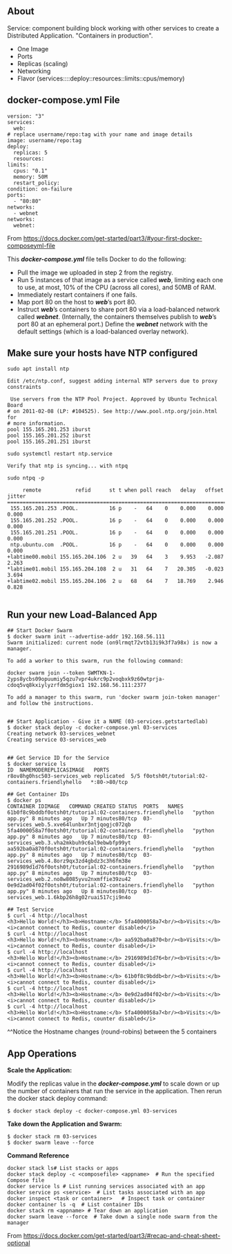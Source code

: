 ## About ##

Service: component building block working with other services to create a Distributed Application. "Containers in production".

- One Image
- Ports
- Replicas (scaling)
- Networking
- Flavor (services::<service name>::deploy::resources::limits::cpus/memory)

## docker-compose.yml File ##

    version: "3"
    services:
      web:
    # replace username/repo:tag with your name and image details
    image: username/repo:tag
    deploy:
      replicas: 5
      resources:
    limits:
      cpus: "0.1"
      memory: 50M
      restart_policy:
    condition: on-failure
    ports:
      - "80:80"
    networks:
      - webnet
    networks:
      webnet:

From <https://docs.docker.com/get-started/part3/#your-first-docker-composeyml-file> 

This ***docker-compose.yml*** file tells Docker to do the following:

- Pull the image we uploaded in step 2 from the registry.
- Run 5 instances of that image as a service called ***web***, limiting each one to use, at most, 10% of the CPU (across all cores), and 50MB of RAM.
- Immediately restart containers if one fails.
- Map port 80 on the host to ***web***’s port 80.
- Instruct ***web***’s containers to share port 80 via a load-balanced network called ***webnet***. (Internally, the containers themselves publish to ***web***’s port 80 at an ephemeral port.) Define the ***webnet*** network with the default settings (which is a load-balanced overlay network).

## Make sure your hosts have NTP configured ##

```
sudo apt install ntp

Edit /etc/ntp.conf, suggest adding internal NTP servers due to proxy constraints

 Use servers from the NTP Pool Project. Approved by Ubuntu Technical Board
# on 2011-02-08 (LP: #104525). See http://www.pool.ntp.org/join.html for
# more information.
pool 155.165.201.253 iburst
pool 155.165.201.252 iburst
pool 155.165.201.251 iburst

sudo systemctl restart ntp.service

Verify that ntp is syncing... with ntpq

sudo ntpq -p

     remote           refid      st t when poll reach   delay   offset  jitter
==============================================================================
 155.165.201.253 .POOL.          16 p    -   64    0    0.000    0.000   0.000
 155.165.201.252 .POOL.          16 p    -   64    0    0.000    0.000   0.000
 155.165.201.251 .POOL.          16 p    -   64    0    0.000    0.000   0.000
 ntp.ubuntu.com  .POOL.          16 p    -   64    0    0.000    0.000   0.000
+labtime00.mobil 155.165.204.106  2 u   39   64    3    9.953   -2.087   2.263
*labtime01.mobil 155.165.204.108  2 u   31   64    7   20.305   -0.023   3.694
+labtime02.mobil 155.165.204.106  2 u   68   64    7   18.769    2.946   0.828


```


## Run your new Load-Balanced App ##

    ## Start Docker Swarm
    $ docker swarm init --advertise-addr 192.168.56.111
    Swarm initialized: current node (on9lrmqt72vtb13i9k3f7a98x) is now a manager.
    
    To add a worker to this swarm, run the following command:
    
    docker swarm join --token SWMTKN-1-2yps8ycbs09opuumiy5qzu7vpr4ukrc9p2voqbxk9z60wtprja-cdoq5vq8kxiylyzrfdm5giox1 192.168.56.111:2377
    
    To add a manager to this swarm, run 'docker swarm join-token manager' and follow the instructions.
    
    
    ## Start Application - Give it a NAME (03-services.getstartedlab) 
    $ docker stack deploy -c docker-compose.yml 03-services
    Creating network 03-services_webnet
    Creating service 03-services_web
    
    
    ## Get Service ID for the Service
    $ docker service ls
    ID  NAMEMODEREPLICASIMAGE   PORTS
    r8ov8hg0hsc503-services_web replicated  5/5 f0otsh0t/tutorial:02-containers.friendlyhello   *:80->80/tcp
    
    ## Get Container IDs
    $ docker ps
    CONTAINER IDIMAGE   COMMAND CREATED STATUS  PORTS   NAMES
    61b0f8c9bddbf0otsh0t/tutorial:02-containers.friendlyhello   "python app.py" 8 minutes ago   Up 7 minutes80/tcp  03-services_web.5.xve64lunbxr3ntjqogjc072qb
    5fa4000058a7f0otsh0t/tutorial:02-containers.friendlyhello   "python app.py" 8 minutes ago   Up 7 minutes80/tcp  03-services_web.3.vha2mkbuh9c6al9ebwbfp99yt
    aa592ba0a870f0otsh0t/tutorial:02-containers.friendlyhello   "python app.py" 8 minutes ago   Up 7 minutes80/tcp  03-services_web.4.8orz9qx3zd4gbdz3c3h6fm38e
    2916989d1d76f0otsh0t/tutorial:02-containers.friendlyhello   "python app.py" 8 minutes ago   Up 7 minutes80/tcp  03-services_web.2.no8w8085yvu2nxmffie39zu42
    0e9d2ad04f02f0otsh0t/tutorial:02-containers.friendlyhello   "python app.py" 8 minutes ago   Up 8 minutes80/tcp  03-services_web.1.6kbp26h8g02ruai517cji9n4o
    
    ## Test Service
    $ curl -4 http://localhost
    <h3>Hello World!</h3><b>Hostname:</b> 5fa4000058a7<br/><b>Visits:</b> <i>cannot connect to Redis, counter disabled</i>
    $ curl -4 http://localhost
    <h3>Hello World!</h3><b>Hostname:</b> aa592ba0a870<br/><b>Visits:</b> <i>cannot connect to Redis, counter disabled</i>
    $ curl -4 http://localhost
    <h3>Hello World!</h3><b>Hostname:</b> 2916989d1d76<br/><b>Visits:</b> <i>cannot connect to Redis, counter disabled</i>
    $ curl -4 http://localhost
    <h3>Hello World!</h3><b>Hostname:</b> 61b0f8c9bddb<br/><b>Visits:</b> <i>cannot connect to Redis, counter disabled</i>
    $ curl -4 http://localhost
    <h3>Hello World!</h3><b>Hostname:</b> 0e9d2ad04f02<br/><b>Visits:</b> <i>cannot connect to Redis, counter disabled</i>
    $ curl -4 http://localhost
    <h3>Hello World!</h3><b>Hostname:</b> 5fa4000058a7<br/><b>Visits:</b> <i>cannot connect to Redis, counter disabled</i>

^^Notice the Hostname changes (round-robins) between the 5 containers

## App Operations ##

**Scale the Application:**

Modify the replicas value in the ***docker-compose.yml*** to scale down or up the number of containers that run the service in the application.  Then rerun the docker stack deploy command:

    $ docker stack deploy -c docker-compose.yml 03-services


**Take down the Application and Swarm:**

    $ docker stack rm 03-services
    $ docker swarm leave --force



**Command Reference**

    docker stack ls# List stacks or apps
    docker stack deploy -c <composefile> <appname>  # Run the specified Compose file
    docker service ls # List running services associated with an app
    docker service ps <service>  # List tasks associated with an app
    docker inspect <task or container>   # Inspect task or container
    docker container ls -q  # List container IDs
    docker stack rm <appname> # Tear down an application
    docker swarm leave --force  # Take down a single node swarm from the manager
    
From <https://docs.docker.com/get-started/part3/#recap-and-cheat-sheet-optional> 
